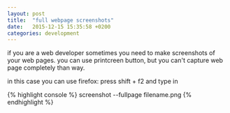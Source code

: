 ```yaml
---
layout: post
title:  "full webpage screenshots"
date:   2015-12-15 15:35:58 +0200
categories: development
---
```

if you are a web developer sometimes you need to make screenshots of your web pages. you can use printcreen button, but you can't capture web page completely than way.

in this case you can use firefox: press shift + f2 and type in

{% highlight console %}
screenshot --fullpage filename.png
{% endhighlight %}